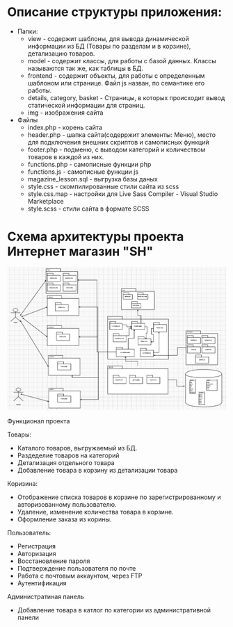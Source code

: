 Описание структуры приложения:
============================
- Папки:
    - view - содержит шаблоны, для вывода динамической информации из БД (Товары по разделам и в корзине), детализацию товаров.
    - model - содержит классы, для работы с базой данных. Классы называются так же, как таблицы в БД.
    - frontend - содержит объекты, для работы с определенным шаблоном или странице. Файл js назван, по семантике его работы.
    - details, category, basket - Страницы, в которых происходит вывод статической информации для страниц.
    - img - изображения сайта
- Файлы
    - index.php - корень сайта
    - header.php - шапка сайта(содерржит элементы: Меню), место для подключения внешних скриптов и самописных функций
    - footer.php - подменю, с выводом категорий и количеством товаров в каждой из них.
    - functions.php - самописные функции php
    - functions.js - самописные функции js
    - magazine_lesson.sql - выгрузка базы даных
    - style.css - скомпилированные стили сайта из scss
    - style.css.map - настройки для Live Sass Compiler - Visual Studio Marketplace
    - style.scss - стили сайта в формате SCSS

Схема архитектуры проекта Интернет магазин "SH"
=====================
![Image alt](https://github.com/AlexandrRumiantsev/NordicIT-Group-1-/blob/master/img/schem.png)



Функционал проекта

Товары:
- Каталого товаров, выгружаемый из БД.
- Раздеделие товаров на категорий
- Детализация отдельного товара
- Добавление товара в корзину из детализации товара

Коризина:
- Отображение списка товаров в корзине по зарегистрированному и авторизованному пользователю.
- Удаление, изменение количества товара в корзине.
- Оформление заказа из корины.

Пользователь:
- Регистрация
- Авторизация
- Восстановление пароля
- Подтверждение пользователя по почте
- Работа с почтовым аккаунтом, через FTP
- Аутентификация

Администратиная панель 
 - Добавление товара в катлог по категории из административной панели
